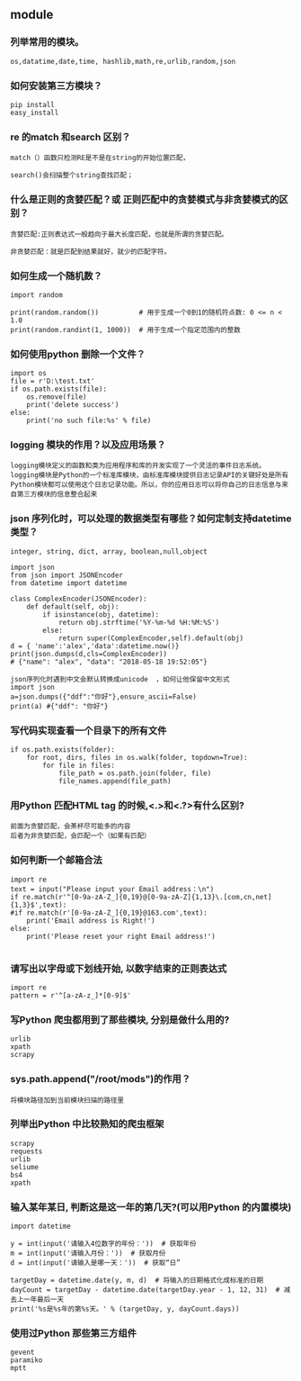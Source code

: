 
## module

### 列举常用的模块。
```
os,datatime,date,time, hashlib,math,re,urlib,random,json
```

### 如何安装第三方模块？
```
pip install
easy_install
```

### re 的match 和search 区别？
```
match（）函数只检测RE是不是在string的开始位置匹配，

search()会扫描整个string查找匹配；
```

### 什么是正则的贪婪匹配？或 正则匹配中的贪婪模式与非贪婪模式的区别？
```
贪婪匹配:正则表达式一般趋向于最大长度匹配，也就是所谓的贪婪匹配。

非贪婪匹配：就是匹配到结果就好，就少的匹配字符。
```

### 如何生成一个随机数？
```
import random
 
print(random.random())          # 用于生成一个0到1的随机符点数: 0 <= n < 1.0
print(random.randint(1, 1000))  # 用于生成一个指定范围内的整数
```

### 如何使用python 删除一个文件？
```
import os
file = r'D:\test.txt'
if os.path.exists(file):
    os.remove(file)
    print('delete success')
else:
    print('no such file:%s' % file)
```

### logging 模块的作用？以及应用场景？
```
logging模块定义的函数和类为应用程序和库的开发实现了一个灵活的事件日志系统。logging模块是Python的一个标准库模块，由标准库模块提供日志记录API的关键好处是所有Python模块都可以使用这个日志记录功能。所以，你的应用日志可以将你自己的日志信息与来自第三方模块的信息整合起来
```

### json 序列化时，可以处理的数据类型有哪些？如何定制支持datetime 类型？
```
integer, string, dict, array, boolean,null,object

import json
from json import JSONEncoder
from datetime import datetime

class ComplexEncoder(JSONEncoder):
    def default(self, obj):
        if isinstance(obj, datetime):
            return obj.strftime('%Y-%m-%d %H:%M:%S')
        else:
            return super(ComplexEncoder,self).default(obj)
d = { 'name':'alex','data':datetime.now()}
print(json.dumps(d,cls=ComplexEncoder))
# {"name": "alex", "data": "2018-05-18 19:52:05"}

json序列化时遇到中文会默认转换成unicode  ，如何让他保留中文形式
import json
a=json.dumps({"ddf":"你好"},ensure_ascii=False)
print(a) #{"ddf": "你好"}
```

### 写代码实现查看一个目录下的所有文件
```
if os.path.exists(folder):
    for root, dirs, files in os.walk(folder, topdown=True):
        for file in files:
            file_path = os.path.join(folder, file)
            file_names.append(file_path)
```

### 用Python 匹配HTML tag 的时候,<.>和<.?>有什么区别?
```
前面为贪婪匹配，会茶杯尽可能多的内容
后者为非贪婪匹配，会匹配一个（如果有匹配）
```
### 如何判断一个邮箱合法
```
import re
text = input("Please input your Email address：\n")
if re.match(r'^[0-9a-zA-Z_]{0,19}@[0-9a-zA-Z]{1,13}\.[com,cn,net]{1,3}$',text):
#if re.match(r'[0-9a-zA-Z_]{0,19}@163.com',text):
    print('Email address is Right!')
else:
    print('Please reset your right Email address!')
 
```
### 请写出以字母或下划线开始, 以数字结束的正则表达式
```
import re
pattern = r'^[a-zA-z_]*[0-9]$'
```

### 写Python 爬虫都用到了那些模块, 分别是做什么用的?
```
urlib
xpath
scrapy

```
### sys.path.append("/root/mods")的作用？
```
将模块路径加到当前模块扫描的路径里
```

### 列举出Python 中比较熟知的爬虫框架
```
scrapy
requests
urlib
seliume
bs4
xpath
```

### 输入某年某日, 判断这是这一年的第几天?(可以用Python 的内置模块)
```
import datetime

y = int(input('请输入4位数字的年份：'))  # 获取年份
m = int(input('请输入月份：'))  # 获取月份
d = int(input('请输入是哪一天：'))  # 获取“日”

targetDay = datetime.date(y, m, d)  # 将输入的日期格式化成标准的日期
dayCount = targetDay - datetime.date(targetDay.year - 1, 12, 31)  # 减去上一年最后一天
print('%s是%s年的第%s天。' % (targetDay, y, dayCount.days))
```

### 使用过Python 那些第三方组件
```
gevent
paramiko
mptt
```